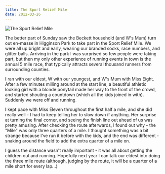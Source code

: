 ```yaml
---
title: The Sport Relief Mile
date: 2012-03-26
---
```


![The Sport Relief Mile](https://source.unsplash.com/4v9Kk01mEbY/1600x900)

The better part of Sunday saw the Beckett household (and W's Mum) turn out en-masse in Higginson Park to take part in the Sport Relief Mile. We were all up bright and early, wearing our branded socks, race numbers, and glitter balls. Arriving in the park I was surprised so few people were taking part, but then my only other experience of running events in town is the annual 5 mile race, that typically attracts several thousand runners from surrounding counties.

I ran with our eldest, W with our youngest, and W's Mum with Miss Eight. After a few minutes milling around at the start line, a beautiful athletic looking girl with a blonde ponytail made her way to the front of the crowd, and started shouting a countdown (which all the kids joined in with). Suddenly we were off and running.

I kept pace with Miss Eleven throughout the first half a mile, and she did really well - I had to keep telling her to slow down if anything. Her surprise at turning the final corner, and seeing the finish line out ahead of us was pretty amusing. After checking the route afterwards, I found out why - the "Mile" was only three quarters of a mile. I thought something was a bit strange because I've run it before with the kids, and the end was different - snaking around the field to add the extra quarter of a mile on.

I guess the distance wasn't really important - it was all about getting the children out and running. Hopefully next year I can talk our eldest into doing the three mile route (although, judging by the route, it will be a quarter of a mile short for every lap...)